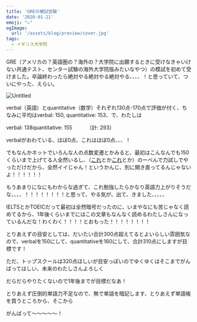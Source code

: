 ```yaml
---
title: 'GREの模試受験'
date: '2020-01-21'
emoji: "✏️"
ogImage:
  url: '/assets/blog/preview/cover.jpg'
tags:
  - イギリス大学院
---
```


GRE（アメリカの？英語圏の？海外の？大学院に出願するときに受けなきゃいけない共通テスト、センター試験の海外大学院版みたいなやつ）の模試を初めて受けました。卒論終わったら絶対やる絶対やる絶対やる、、、、！と思っていて、ついにやった、えらい。

![Untitled](/assets/blog/posts/GREの模試受験/Untitled.png)

verbal（英語）とquantitative（数学）それぞれ130点-170点で評価が付く、ちなみに平均はverbal: 150, quantitative: 153、で、わたしは

verbal: 138quantitative: 155          （計: 293）

verbalがおわている、ほぼ0点、これはほぼ0点、、、！

でもなんかネットでいろんな人の点数変遷とかみると、最初はこんなんでも150くらいまで上げてる人全然いるし、（[これ](https://japanese-engineer.com/gre-prep-battle/)とか[これ](https://shiruba.xyz/2018/08/21/gre/)とか）のーべんで力試しでやっただけだから、全然イイじゃん！というかんじ、別に開き直ってるんじゃないよ！！！！！！

もうあまりになにもわからな過ぎて、これ勉強したらかなり英語力上がりそうだな、、、、！！！！！！！！と思って、やる気が、出て、きました、、、、、

IELTSとかTOEICだって最初は全然暗号だったのに、いまやなにも苦じゃなく読めてるから、1年後くらいまでにはこの文章もなんなく読めるわたしさんになっているんだな！わくわく！！！！とおもった！！！！！！！！

とりあえずの目安としては、だいたい合計300点超えてるとよいらしい雰囲気なので、verbalを150にして、quantitativeを160にして、合計310点にしますが目標です！

ただ、トップスクールは320点ほしいが目安っぽいのでゆくゆくはそこまでがんばってほしい、未来のわたしさんよろしく

だらだらやりたくないので1年後までが目標だなあ！

とりあえず圧倒的単語力不足なので、無で単語を暗記します、とりあえず単語帳を買うところから、そこから

がんばって～～～～～！
